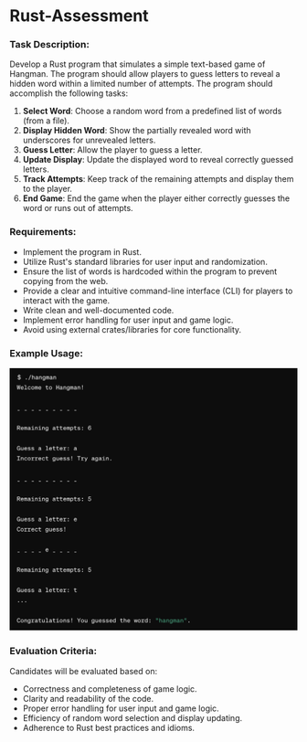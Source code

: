 # Rust-Assessment

### Task Description:

Develop a Rust program that simulates a simple text-based game of Hangman. The program should allow players to guess letters to reveal a hidden word within a limited number of attempts. The program should accomplish the following tasks:

1. **Select Word**: Choose a random word from a predefined list of words (from a file).
2. **Display Hidden Word**: Show the partially revealed word with underscores for unrevealed letters.
3. **Guess Letter**: Allow the player to guess a letter.
4. **Update Display**: Update the displayed word to reveal correctly guessed letters.
5. **Track Attempts**: Keep track of the remaining attempts and display them to the player.
6. **End Game**: End the game when the player either correctly guesses the word or runs out of attempts.

### Requirements:

- Implement the program in Rust.
- Utilize Rust's standard libraries for user input and randomization.
- Ensure the list of words is hardcoded within the program to prevent copying from the web.
- Provide a clear and intuitive command-line interface (CLI) for players to interact with the game.
- Write clean and well-documented code.
- Implement error handling for user input and game logic.
- Avoid using external crates/libraries for core functionality.

### Example Usage:

<img src="example.png">

### Evaluation Criteria:

Candidates will be evaluated based on:

- Correctness and completeness of game logic.
- Clarity and readability of the code.
- Proper error handling for user input and game logic.
- Efficiency of random word selection and display updating.
- Adherence to Rust best practices and idioms.
